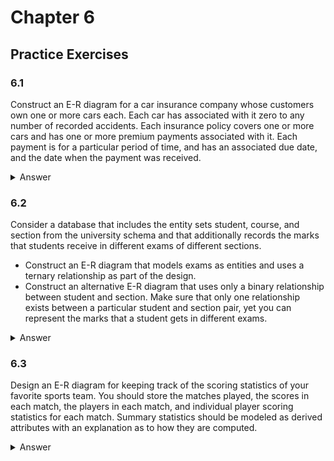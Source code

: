 # Chapter 6

## Practice Exercises

### 6.1

Construct an E-R diagram for a car insurance company whose customers own one or more cars each. Each car has associated with it zero to any number of recorded accidents. Each insurance policy covers one or more cars and has one or more premium payments associated with it. Each payment is for a particular period of time, and has an associated due date, and the date when the payment was received.

<details>
<summary>Answer</summary>
<img src="6.1.svg">
</details>

### 6.2 

Consider a database that includes the entity sets student, course, and section from the university schema and that additionally records the marks that students receive in different exams of different sections.

- Construct an E-R diagram that models exams as entities and uses a ternary relationship as part of the design.
- Construct an alternative E-R diagram that uses only a binary relationship between student and section. Make sure that only one relationship exists between a particular student and section pair, yet you can represent the marks that a student gets in different exams.

<details>
<summary>Answer</summary>
<img src="6.2.svg">
</details>

### 6.3

Design an E-R diagram for keeping track of the scoring statistics of your favorite sports team. You should store the matches played, the scores in each match, the players in each match, and individual player scoring statistics for each match. Summary statistics should be modeled as derived attributes with an explanation as to how they are computed.

<details>
<summary>Answer</summary>
<img src="6.3.drawio.svg">

Remarks:
- Having **team** participate in **goal** relationship may seem redundant, but is required to distinguish own goals 

How dervied attributes are computed in entities:
- **fixture**: both `home_score` and `away_score` combine `play` and `goal` relationship sets to count goals scored for respective teams
- **appearance**:
    - `minutes_played` is computed from `minute_entered` and `minute_left`. This simple model does not account for stoppage time in each half.
    - `goals_scored` is based on goal relationship set (own goals excluded)

- **player**: all attributes are aggregated over **played_in** relationship using `goals_scored` and `minutes_played` of each **appearance**
- **team**:
    - `goals_scored` and `goals_conceded` is derived from **goal**
    - To compute `avg_match_goals` the number of games is derived from **play**
</details>
